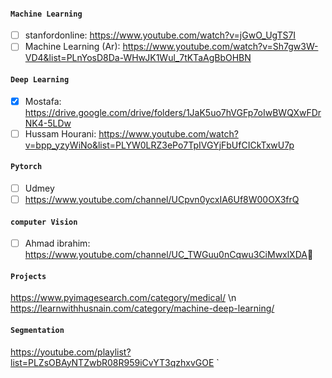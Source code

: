 #### `Machine Learning` 

- [ ] stanfordonline: https://www.youtube.com/watch?v=jGwO_UgTS7I 
- [ ] Machine Learning (Ar): https://www.youtube.com/watch?v=Sh7gw3W-VD4&list=PLnYosD8Da-WHwJK1Wul_7tKTaAgBbOHBN

#### `Deep Learning`

- [x]  Mostafa: https://drive.google.com/drive/folders/1JaK5uo7hVGFp7oIwBWQXwFDrNK4-5LDw
- [ ]  Hussam Hourani: https://www.youtube.com/watch?v=bpp_yzyWiNo&list=PLYW0LRZ3ePo7TpIVGYjFbUfCICkTxwU7p

#### `Pytorch`

- [ ] Udmey
- [ ] https://www.youtube.com/channel/UCpvn0ycxIA6Uf8W00OX3frQ

#### `computer Vision`
 - [ ] Ahmad ibrahim: https://www.youtube.com/channel/UC_TWGuu0nCqwu3CiMwxlXDA ِ 

#### `Projects`

https://www.pyimagesearch.com/category/medical/ \n
https://learnwithhusnain.com/category/machine-deep-learning/

#### `Segmentation`
https://youtube.com/playlist?list=PLZsOBAyNTZwbR08R959iCvYT3qzhxvGOE
`
